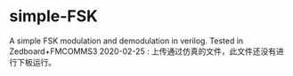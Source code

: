 # simple-FSK
A simple FSK modulation and demodulation in verilog. Tested in Zedboard+FMCOMMS3 
2020-02-25 : 上传通过仿真的文件，此文件还没有进行下板运行。
